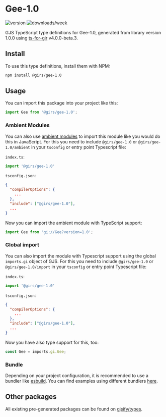 
# Gee-1.0

![version](https://img.shields.io/npm/v/@girs/gee-1.0)
![downloads/week](https://img.shields.io/npm/dw/@girs/gee-1.0)


GJS TypeScript type definitions for Gee-1.0, generated from library version 1.0.0 using [ts-for-gir](https://github.com/gjsify/ts-for-gir) v4.0.0-beta.3.


## Install

To use this type definitions, install them with NPM:
```bash
npm install @girs/gee-1.0
```

## Usage

You can import this package into your project like this:
```ts
import Gee from '@girs/gee-1.0';
```

### Ambient Modules

You can also use [ambient modules](https://github.com/gjsify/ts-for-gir/tree/main/packages/cli#ambient-modules) to import this module like you would do this in JavaScript.
For this you need to include `@girs/gee-1.0` or `@girs/gee-1.0/ambient` in your `tsconfig` or entry point Typescript file:

`index.ts`:
```ts
import '@girs/gee-1.0'
```

`tsconfig.json`:
```json
{
  "compilerOptions": {
    ...
  },
  "include": ["@girs/gee-1.0"],
  ...
}
```

Now you can import the ambient module with TypeScript support: 

```ts
import Gee from 'gi://Gee?version=1.0';
```

### Global import

You can also import the module with Typescript support using the global `imports.gi` object of GJS.
For this you need to include `@girs/gee-1.0` or `@girs/gee-1.0/import` in your `tsconfig` or entry point Typescript file:

`index.ts`:
```ts
import '@girs/gee-1.0'
```

`tsconfig.json`:
```json
{
  "compilerOptions": {
    ...
  },
  "include": ["@girs/gee-1.0"],
  ...
}
```

Now you have also type support for this, too:

```ts
const Gee = imports.gi.Gee;
```

### Bundle

Depending on your project configuration, it is recommended to use a bundler like [esbuild](https://esbuild.github.io/). You can find examples using different bundlers [here](https://github.com/gjsify/ts-for-gir/tree/main/examples).

## Other packages

All existing pre-generated packages can be found on [gjsify/types](https://github.com/gjsify/types).

